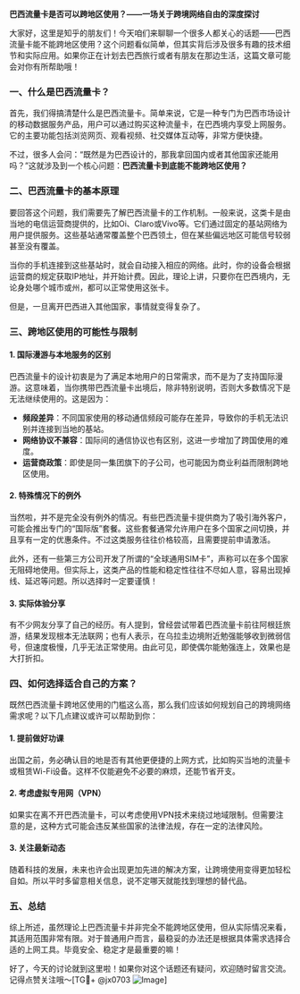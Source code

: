 **巴西流量卡是否可以跨地区使用？——一场关于跨境网络自由的深度探讨**

大家好，这里是知乎的朋友们！今天咱们来聊聊一个很多人都关心的话题——巴西流量卡能不能跨地区使用？这个问题看似简单，但其实背后涉及很多有趣的技术细节和实际应用。如果你正在计划去巴西旅行或者有朋友在那边生活，这篇文章可能会对你有所帮助哦！

### 一、什么是巴西流量卡？

首先，我们得搞清楚什么是巴西流量卡。简单来说，它是一种专门为巴西市场设计的移动数据服务产品，用户可以通过购买这种流量卡，在巴西境内享受上网服务。它的主要功能包括浏览网页、观看视频、社交媒体互动等，非常方便快捷。

不过，很多人会问：“既然是为巴西设计的，那我拿回国内或者其他国家还能用吗？”这就涉及到一个核心问题：**巴西流量卡到底能不能跨地区使用？**

### 二、巴西流量卡的基本原理

要回答这个问题，我们需要先了解巴西流量卡的工作机制。一般来说，这类卡是由当地的电信运营商提供的，比如Oi、Claro或Vivo等。它们通过固定的基站网络为用户提供服务。这些基站通常覆盖整个巴西领土，但在某些偏远地区可能信号较弱甚至没有覆盖。

当你的手机连接到这些基站时，就会自动接入相应的网络。此时，你的设备会根据运营商的规定获取IP地址，并开始计费。因此，理论上讲，只要你在巴西境内，无论身处哪个城市或州，都可以正常使用这张卡。

但是，一旦离开巴西进入其他国家，事情就变得复杂了。

### 三、跨地区使用的可能性与限制

#### 1. 国际漫游与本地服务的区别
巴西流量卡的设计初衷是为了满足本地用户的日常需求，而不是为了支持国际漫游。这意味着，当你携带巴西流量卡出境后，除非特别说明，否则大多数情况下是无法继续使用的。这是因为：

- **频段差异**：不同国家使用的移动通信频段可能存在差异，导致你的手机无法识别并连接到当地的基站。
- **网络协议不兼容**：国际间的通信协议也有区别，这进一步增加了跨国使用的难度。
- **运营商政策**：即使是同一集团旗下的子公司，也可能因为商业利益而限制跨地区使用。

#### 2. 特殊情况下的例外
当然啦，并不是完全没有例外的情况。有些巴西流量卡提供商为了吸引海外客户，可能会推出专门的“国际版”套餐。这些套餐通常允许用户在多个国家之间切换，并且享有一定的优惠条件。不过这类服务往往价格较高，且需要提前申请激活。

此外，还有一些第三方公司开发了所谓的“全球通用SIM卡”，声称可以在多个国家无阻碍地使用。但实际上，这类产品的性能和稳定性往往不尽如人意，容易出现掉线、延迟等问题。所以选择时一定要谨慎！

#### 3. 实际体验分享
有不少网友分享了自己的经历。有人提到，曾经尝试带着巴西流量卡前往阿根廷旅游，结果发现根本无法联网；也有人表示，在乌拉圭边境附近勉强能够收到微弱信号，但速度极慢，几乎无法正常使用。由此可见，即使偶尔能勉强连上，效果也是大打折扣。

### 四、如何选择适合自己的方案？

既然巴西流量卡跨地区使用的门槛这么高，那么我们应该如何规划自己的跨境网络需求呢？以下几点建议或许可以帮助到你：

#### 1. 提前做好功课
出国之前，务必确认目的地是否有其他更便捷的上网方式，比如购买当地的流量卡或租赁Wi-Fi设备。这样不仅能避免不必要的麻烦，还能节省开支。

#### 2. 考虑虚拟专用网（VPN）
如果实在离不开巴西流量卡，可以考虑使用VPN技术来绕过地域限制。但需要注意的是，这种方式可能会违反某些国家的法律法规，存在一定的法律风险。

#### 3. 关注最新动态
随着科技的发展，未来也许会出现更加先进的解决方案，让跨境使用变得更加轻松自如。所以平时多留意相关信息，说不定哪天就能找到理想的替代品。

### 五、总结

综上所述，虽然理论上巴西流量卡并非完全不能跨地区使用，但从实际情况来看，其适用范围非常有限。对于普通用户而言，最稳妥的办法还是根据具体需求选择合适的上网工具。毕竟安全、稳定才是最重要的嘛！

好了，今天的讨论就到这里啦！如果你对这个话题还有疑问，欢迎随时留言交流。记得点赞关注哦～[TG💪+ @jx0703 ![Image](https://github.com/user-attachments/assets/dbca1d08-cadb-493c-b0ec-ad6f7a83f270)]
